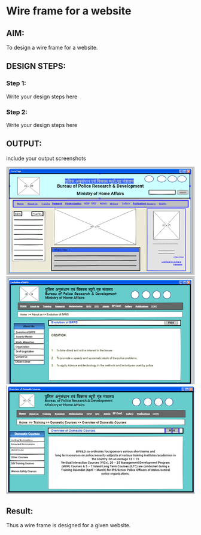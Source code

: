 # Wire frame for a website

## AIM:
To design a wire frame for a website.

## DESIGN STEPS:

### Step 1:
Write your design steps here 

### Step 2:
Write your design steps here

## OUTPUT:
include your output screenshots 

![output](./home.png)
![output](./about.png)
![output](./training.png)


## Result:

Thus a wire frame is designed for a given website.

